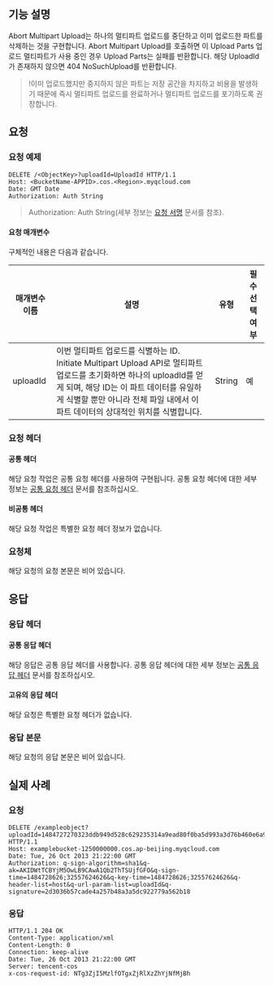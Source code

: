 ## 기능 설명
Abort Multipart Upload는 하나의 멀티파트 업로드를 중단하고 이미 업로드한 파트를 삭제하는 것을 구현합니다. Abort Multipart Upload를 호출하면 이 Upload Parts 업로드 멀티파트가 사용 중인 경우 Upload Parts는 실패를 반환합니다. 해당 UploadId가 존재하지 않으면 404 NoSuchUpload를 반환합니다.

>!이미 업로드했지만 중지하지 않은 파트는 저장 공간을 차지하고 비용을 발생하기 때문에 즉시 멀티파트 업로드를 완료하거나 멀티파트 업로드를 포기하도록 권장합니다.

## 요청

### 요청 예제
```shell
DELETE /<ObjectKey>?uploadId=UploadId HTTP/1.1
Host: <BucketName-APPID>.cos.<Region>.myqcloud.com
Date: GMT Date
Authorization: Auth String
```

> Authorization: Auth String(세부 정보는 [요청 서명](https://intl.cloud.tencent.com/document/product/436/7778) 문서를 참조).

#### 요청 매개변수

구체적인 내용은 다음과 같습니다.

|매개변수 이름|설명|유형|필수 선택 여부|
|---|---|---|---|
|uploadId| 이번 멀티파트 업로드를 식별하는 ID. <br>Initiate Multipart Upload API로 멀티파트 업로드를 초기화하면 하나의 uploadId를 얻게 되며, 해당 ID는 이 파트 데이터를 유일하게 식별할 뿐만 아니라 전체 파일 내에서 이 파트 데이터의 상대적인 위치를 식별합니다. |String|예|

### 요청 헤더

#### 공통 헤더
해당 요청 작업은 공통 요청 헤더를 사용하여 구현됩니다. 공통 요청 헤더에 대한 세부 정보는 [공통 요청 헤더](https://cloud.tencent.com/document/product/436/7728) 문서를 참조하십시오.

#### 비공통 헤더
해당 요청 작업은 특별한 요청 헤더 정보가 없습니다.


### 요청체
해당 요청의 요청 본문은 비어 있습니다.

## 응답

### 응답 헤더
#### 공통 응답 헤더
해당 응답은 공통 응답 헤더를 사용합니다. 공통 응답 헤더에 대한 세부 정보는 [공통 응답 헤더](https://cloud.tencent.com/document/product/436/7729) 문서를 참조하십시오.
#### 고유의 응답 헤더
해당 요청은 특별한 요청 헤더가 없습니다.


### 응답 본문
해당 요청의 응답 본문은 비어 있습니다.


## 실제 사례

### 요청
```shell
DELETE /exampleobject?uploadId=1484727270323ddb949d528c629235314a9ead80f0ba5d993a3d76b460e6a9cceb9633b08e HTTP/1.1
Host: examplebucket-1250000000.cos.ap-beijing.myqcloud.com
Date: Tue, 26 Oct 2013 21:22:00 GMT
Authorization: q-sign-algorithm=sha1&q-ak=AKIDWtTCBYjM5OwLB9CAwA1Qb2ThTSUjfGFO&q-sign-time=1484728626;32557624626&q-key-time=1484728626;32557624626&q-header-list=host&q-url-param-list=uploadId&q-signature=2d3036b57cade4a257b48a3a5dc922779a562b18
```

### 응답
```shell
HTTP/1.1 204 OK
Content-Type: application/xml
Content-Length: 0
Connection: keep-alive
Date: Tue, 26 Oct 2013 21:22:00 GMT
Server: tencent-cos
x-cos-request-id: NTg3ZjI5MzlfOTgxZjRlXzZhYjNfMjBh
```
